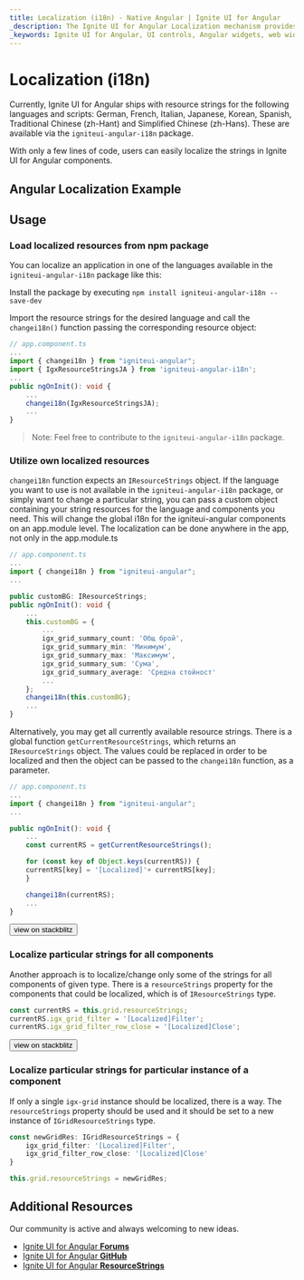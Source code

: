 ```yaml
---
title: Localization (i18n) - Native Angular | Ignite UI for Angular
_description: The Ignite UI for Angular Localization mechanism provides the ability to change/localize strings in the components.
_keywords: Ignite UI for Angular, UI controls, Angular widgets, web widgets, UI widgets, Angular, Native Angular Components Suite, Native Angular Controls, Native Angular Components Library, Native Angular Components
---
```


# Localization (i18n)

Currently, Ignite UI for Angular ships with resource strings for the following languages and scripts: German, French, Italian, Japanese, Korean, Spanish, Traditional Chinese (zh-Hant) and Simplified Chinese (zh-Hans). These are available via the `igniteui-angular-i18n` package.

With only a few lines of code, users can easily localize the strings in Ignite UI for Angular components.

## Angular Localization Example

<code-view style="height:800px" 
           data-demos-base-url="{environment:demosBaseUrl}" 
           iframe-src="{environment:demosBaseUrl}/services/localization-all-resources" 
           alt="Angular Localization Example">
</code-view>

## Usage

### Load localized resources from npm package

You can localize an application in one of the languages available in the `igniteui-angular-i18n` package like this:

Install the package by executing `npm install igniteui-angular-i18n --save-dev`

Import the resource strings for the desired language and call the `changei18n()` function passing the corresponding resource object:

```typescript
// app.component.ts
...
import { changei18n } from "igniteui-angular";
import { IgxResourceStringsJA } from 'igniteui-angular-i18n';
...
public ngOnInit(): void {
    ...
    changei18n(IgxResourceStringsJA);
    ...
}
```

>Note: Feel free to contribute to the `igniteui-angular-i18n` package.

### Utilize own localized resources
`changei18n` function expects an `IResourceStrings` object. If the language you want to use is not available in the `igniteui-angular-i18n` package, or simply want to change a particular string,
you can pass a custom object containing your string resources for the language and components you need. This will change the global i18n for the igniteui-angular components on an app.module level. The localization can be done anywhere in the app, not only in the app.module.ts

```typescript
// app.component.ts
...
import { changei18n } from "igniteui-angular";
...

public customBG: IResourceStrings;
public ngOnInit(): void {
    ...
    this.customBG = {
        ...
        igx_grid_summary_count: 'Общ брой',
        igx_grid_summary_min: 'Минимум',
        igx_grid_summary_max: 'Максимум',
        igx_grid_summary_sum: 'Сума',
        igx_grid_summary_average: 'Средна стойност'
        ...
    };
    changei18n(this.customBG);
    ...
}
```

Alternatively, you may get all currently available resource strings. There is a global function `getCurrentResourceStrings`, which returns an `IResourceStrings` object.
The values could be replaced in order to be localized and then the object can be passed to the `changei18n` function, as a parameter.

```typescript
// app.component.ts
...
import { changei18n } from "igniteui-angular";
...

public ngOnInit(): void {
    ...
    const currentRS = getCurrentResourceStrings();

    for (const key of Object.keys(currentRS)) {
    currentRS[key] = '[Localized]'+ currentRS[key];
    }

    changei18n(currentRS);
    ...
}
```
<div>
<button data-localize="stackblitz" class="stackblitz-btn" data-sample-src="{environment:demosBaseUrl}/services/localization-sample-2"
    data-demos-base-url="{environment:demosBaseUrl}">view on stackblitz
</button>
</div>

### Localize particular strings for all components

Another approach is to localize/change only some of the strings for all components of given type. There is a `resourceStrings` property for the components that could be localized, which is of `IResourceStrings` type.

```typescript
const currentRS = this.grid.resourceStrings;
currentRS.igx_grid_filter = '[Localized]Filter';
currentRS.igx_grid_filter_row_close = '[Localized]Close';
```

<div>
    <button data-localize="stackblitz" class="stackblitz-btn" data-sample-src="{environment:demosBaseUrl}/services/localization-sample-3" 
        data-demos-base-url="{environment:demosBaseUrl}">view on stackblitz
    </button>
</div>

### Localize particular strings for particular instance of a component

If only a single `igx-grid` instance should be localized, there is a way. The `resourceStrings` property should be used and it should be set to a new instance of `IGridResourceStrings` type.

```typescript
const newGridRes: IGridResourceStrings = {
    igx_grid_filter: '[Localized]Filter',
    igx_grid_filter_row_close: '[Localized]Close'
}

this.grid.resourceStrings = newGridRes;
```


## Additional Resources

<div class="divider--half"></div>

Our community is active and always welcoming to new ideas.

* [Ignite UI for Angular **Forums**](https://www.infragistics.com/community/forums/f/ignite-ui-for-angular)
* [Ignite UI for Angular **GitHub**](https://github.com/IgniteUI/igniteui-angular)
* [Ignite UI for Angular **ResourceStrings**](https://github.com/IgniteUI/igniteui-angular-i18n)
